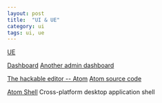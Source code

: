 ```yaml
---
layout: post
title:  "UI & UE"
category: ui
tags: ui, ue
---
```


[UE][ue]

[ue]: http://ksmx.me/blog/2014/05/02/usability-and-user-experience-design-websites/

[Dashboard][dashboard]
[Another admin dashboard][admin_dashboard]

[admin_dashboard]: http://www.bootstrapstage.com/devoops/

[dashboard]: http://www.oschina.net/news/52217/25-visually-stunning-app-dashboard-design-concepts

[The hackable editor -- Atom][atom]
[Atom source code][atom_source]

[Atom Shell][atom-shell]
Cross-platform desktop application shell

[atom_source]: https://github.com/atom/atom
[atom]: http://atom.io
[atom-shell]: https://github.com/atom/atom-shell

